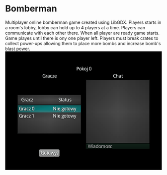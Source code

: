 # Bomberman
Multiplayer online bomberman game created using LibGDX. Players starts in a room's lobby, lobby can hold up to 4 players at a time. 
Players can communicate with each other there. When all player are ready game starts. Game playes until there is ony one player left.
Players must break crates to collect power-ups allowing them to place more bombs and increase bomb's blast power.<br/>
![](Bomberman.gif)
